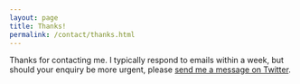 ```yaml
---
layout: page
title: Thanks!
permalink: /contact/thanks.html
---
```

Thanks for contacting me. I typically respond to emails within a week, but should your enquiry be more urgent, please [send me a message on Twitter][1].

[1]: https://twitter.com/paulrobertlloyd